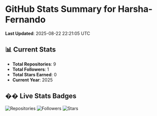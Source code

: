 # GitHub Stats Summary for Harsha-Fernando

**Last Updated**: 2025-08-22 22:21:05 UTC

## 📊 Current Stats
- **Total Repositories**: 9
- **Total Followers**: 1
- **Total Stars Earned**: 0
- **Current Year**: 2025

## �� Live Stats Badges
![Repositories](https://img.shields.io/badge/Repositories-9-FF6BD6?style=for-the-badge&logo=github&logoColor=white)
![Followers](https://img.shields.io/badge/Followers-1-8B5CF6?style=for-the-badge&logo=github&logoColor=white)
![Stars](https://img.shields.io/badge/Stars-0-F59E0B?style=for-the-badge&logo=github&logoColor=white)
